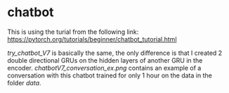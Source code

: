 # chatbot

This is using the turial from the following link: https://pytorch.org/tutorials/beginner/chatbot_tutorial.html 

*try_chatbot_V7* is basically the same, the only difference is that I created 2 double directional GRUs on the hidden layers of another GRU in the encoder.
*chatbotV7_conversation_ex.png* contains an example of a conversation with this chatbot trained for only 1 hour on the data in the folder *data*.
